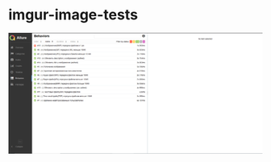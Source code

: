 # imgur-image-tests
![Allure report](https://github.com/salvan88/imgur-image-tests/raw/master/screenshots/Behaviors.png)
